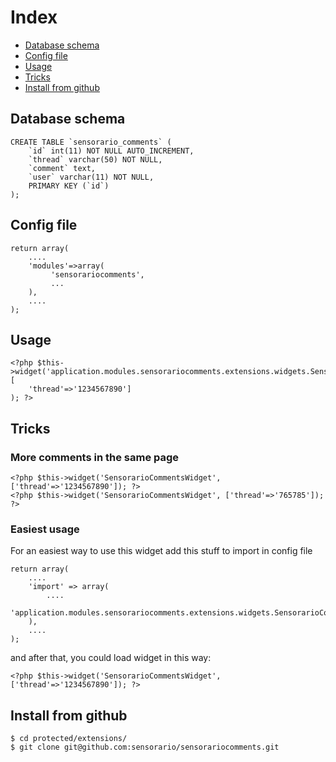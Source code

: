 # Index

 - [Database schema](https://github.com/sensorario/sensorariocomments#database-schema)
 - [Config file](https://github.com/sensorario/sensorariocomments#config-file)
 - [Usage](https://github.com/sensorario/sensorariocomments#usage)
 - [Tricks](https://github.com/sensorario/sensorariocomments#tricks)
 - [Install from github](https://github.com/sensorario/sensorariocomments#install-from-github)

## Database schema

    CREATE TABLE `sensorario_comments` (
        `id` int(11) NOT NULL AUTO_INCREMENT,
        `thread` varchar(50) NOT NULL,
        `comment` text,
        `user` varchar(11) NOT NULL,
        PRIMARY KEY (`id`)
    );

## Config file

    return array(
        ....
        'modules'=>array(
             'sensorariocomments',
             ...
        ),
        ....
    );

## Usage

    <?php $this->widget('application.modules.sensorariocomments.extensions.widgets.SensorarioCommentsWidget', [
        'thread'=>'1234567890']
    ); ?>

## Tricks

### More comments in the same page

    <?php $this->widget('SensorarioCommentsWidget', ['thread'=>'1234567890']); ?>
    <?php $this->widget('SensorarioCommentsWidget', ['thread'=>'765785']); ?>

### Easiest usage

For an easiest way to use this widget add this stuff to import in config file

    return array(
        ....
        'import' => array(
            ....
            'application.modules.sensorariocomments.extensions.widgets.SensorarioCommentsWidget'
        ),
        ....
    );

and after that, you could load widget in this way:

    <?php $this->widget('SensorarioCommentsWidget', ['thread'=>'1234567890']); ?>

## Install from github

    $ cd protected/extensions/
    $ git clone git@github.com:sensorario/sensorariocomments.git
